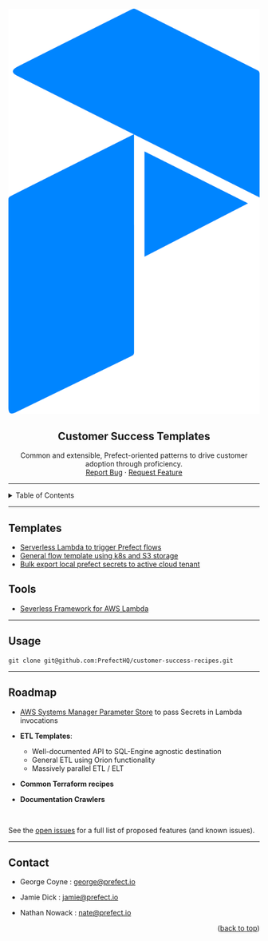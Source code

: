 <div id="top"></div>

<!-- PROJECT LOGO -->
<br />
<div align="center">
  <a href="https://github.com/PrefectHQ/customer-success-recipes">
    <img src="imgs/prefect_logo.png" alt="Logo">
  </a>

<h2 align="center">Customer Success Templates</h2>

  <p align="center">
    Common and extensible, Prefect-oriented patterns to drive customer adoption through proficiency. 
    <!-- <br />
    <a href="??"><strong>Explore prod use-cases »</strong></a>
    <br /> -->
    <br />
    <a href="https://github.com/PrefectHQ/customer-success-recipes/issues">Report Bug</a>
    ·
    <a href="https://github.com/PrefectHQ/customer-success-recipes/issues">Request Feature</a>
  </p>
</div>

<hr>

<!-- TABLE OF CONTENTS -->
<details>
  <summary>Table of Contents</summary>
  <ol>
    <li><a href="#templates">Templates</a> </li>
    <li>
      <a href="#tools">Tools</a>
    </li>
    <li><a href="#usage">Usage</a></li>
    <li><a href="#roadmap">Roadmap</a></li>
    <li><a href="#contact">Contact</a></li>
  </ol>
</details>

<hr>

## Templates
- [Serverless Lambda to trigger Prefect flows](https://github.com/PrefectHQ/customer-success-recipes/tree/main/aws/serverless/event-driven-flow)
- [General flow template using k8s and S3 storage](https://github.com/PrefectHQ/customer-success-recipes/tree/main/prefect/flows/s3-storage/demo-project)
- [Bulk export local prefect secrets to active cloud tenant](https://github.com/PrefectHQ/customer-success-recipes/tree/main/prefect/tools/)

<!-- TOOLS -->
## Tools

- [Severless Framework for AWS Lambda](https://www.serverless.com/framework/docs)

<hr>

<!-- USAGE EXAMPLES -->
## Usage

```console 
git clone git@github.com:PrefectHQ/customer-success-recipes.git
```

<hr>

<!-- ROADMAP -->
## Roadmap

- [AWS Systems Manager Parameter Store](https://docs.aws.amazon.com/systems-manager/latest/userguide/systems-manager-parameter-store.html) to pass Secrets in Lambda invocations

- **ETL Templates**:
    - Well-documented API to SQL-Engine agnostic destination
    - General ETL using Orion functionality
    - Massively parallel ETL / ELT

- **Common Terraform recipes**

- **Documentation Crawlers**



<br>

See the [open issues](https://github.com/PrefectHQ/customer-success-recipes/issues) for a full list of proposed features (and known issues).


<hr>

<!-- CONTACT -->
## Contact
- George Coyne : george@prefect.io

- Jamie Dick : jamie@prefect.io

- Nathan Nowack : nate@prefect.io

<p align="right">(<a href="#top">back to top</a>)</p>


